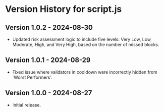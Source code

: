 # Version History for script.js

## Version 1.0.2 - 2024-08-30
- Updated risk assessment logic to include five levels: Very Low, Low, Moderate, High, and Very High, based on the number of missed blocks.

## Version 1.0.1 - 2024-08-29
- Fixed issue where validators in cooldown were incorrectly hidden from 'Worst Performers'.

## Version 1.0.0 - 2024-08-27
- Initial release.
